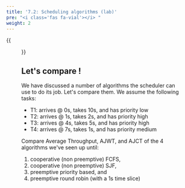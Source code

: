 ```yaml
---
title: '7.2: Scheduling algorithms (lab)'
pre: "<i class='fas fa-vial'></i> "
weight: 2
---
```


{{<figure src="/img/sched/labs_central.jpg" title="image source: unsplash.com">}}

## Let's compare !

We have discussed a number of algorithms the scheduler can use to do its job. Let's compare them. We assume the following tasks:

* T1: arrives @ 0s, takes 10s, and has priority low
* T2: arrives @ 1s, takes 2s, and has priority high
* T3: arrives @ 4s, takes 5s, and has priority high
* T4: arrives @ 7s, takes 1s, and has priority medium

Compare Average Throughput, AJWT, and AJCT of the 4 algorithms we've seen up until: 

1. cooperative (non preemptive) FCFS, 
2. cooperative (non preemptive) SJF, 
3. preemptive priority based, and 
4. preemptive round robin (with a 1s time slice)

